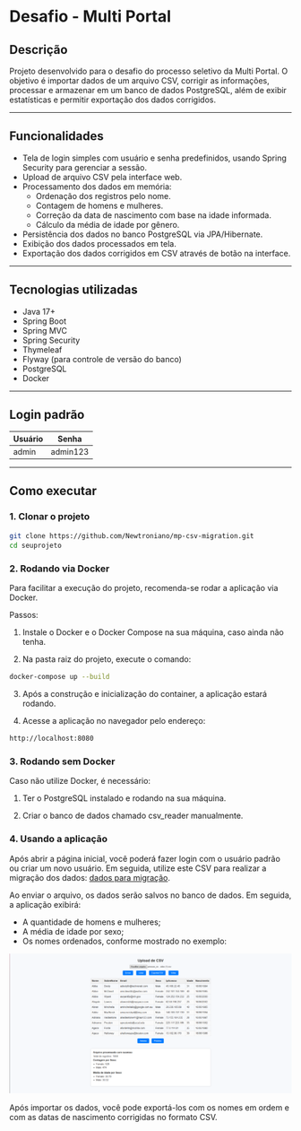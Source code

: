 # Desafio  - Multi Portal

## Descrição

Projeto desenvolvido para o desafio do processo seletivo da Multi Portal. O objetivo é importar dados  de um arquivo CSV, corrigir as informações, processar e armazenar em um banco de dados PostgreSQL, além de exibir estatísticas e permitir exportação dos dados corrigidos.

---

## Funcionalidades

- Tela de login simples com usuário e senha predefinidos, usando Spring Security para gerenciar a sessão.
- Upload de arquivo CSV pela interface web.
- Processamento dos dados em memória:
    - Ordenação dos registros pelo nome.
    - Contagem de homens e mulheres.
    - Correção da data de nascimento com base na idade informada.
    - Cálculo da média de idade por gênero.
- Persistência dos dados no banco PostgreSQL via JPA/Hibernate.
- Exibição dos dados processados em tela.
- Exportação dos dados corrigidos em CSV através de botão na interface.

---

## Tecnologias utilizadas

- Java 17+
- Spring Boot
- Spring MVC
- Spring Security
- Thymeleaf
- Flyway (para controle de versão do banco)
- PostgreSQL
- Docker

---

## Login padrão

| Usuário | Senha    |
|---------|----------|
| admin   | admin123 |

---

## Como executar

### 1. Clonar o projeto

```bash
git clone https://github.com/Newtroniano/mp-csv-migration.git
cd seuprojeto
```

### 2. Rodando via Docker
Para facilitar a execução do projeto, recomenda-se rodar a aplicação via Docker.

Passos:

1. Instale o Docker e o Docker Compose na sua máquina, caso ainda não tenha.

2. Na pasta raiz do projeto, execute o comando:

```bash
docker-compose up --build
```
3. Após a construção e inicialização do container, a aplicação estará rodando.

4. Acesse a aplicação no navegador pelo endereço:

```bash
http://localhost:8080
```


### 3. Rodando sem Docker
Caso não utilize Docker, é necessário:

1. Ter o PostgreSQL instalado e rodando na sua máquina.

2. Criar o banco de dados chamado csv_reader manualmente.


### 4. Usando a aplicação 

Após abrir a página inicial, você poderá fazer login com o usuário padrão ou criar um novo usuário. Em seguida, utilize este CSV para realizar a migração dos dados: [dados para migração](https://drive.google.com/file/d/1Fhz6xBHluGdkfjVskpDw3KPpsTHohow4/view?usp=drive_link).

Ao enviar o arquivo, os dados serão salvos no banco de dados. Em seguida, a aplicação exibirá:

- A quantidade de homens e mulheres;
- A média de idade por sexo;
- Os nomes ordenados, conforme mostrado no exemplo:

![Exemplo](exe.png)

Após importar os dados, você pode exportá-los com os nomes em ordem e com as datas de nascimento corrigidas no formato CSV.